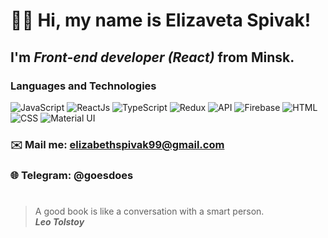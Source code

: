 # 👋🏻 Hi, my name is **Elizaveta Spivak**!
## I'm *Front-end developer (React)* from Minsk.

### Languages and Technologies 
![JavaScript](https://img.shields.io/badge/-JavaScript-090909?style=for-the-badge&logo=JavaScript)
![ReactJs](https://img.shields.io/badge/-ReactJs-090909?style=for-the-badge&logo=React)
![TypeScript](https://img.shields.io/badge/-TypeScript-090909?style=for-the-badge&logo=TypeScript)
![Redux](https://img.shields.io/badge/-Redux-090909?style=for-the-badge&logo=Redux)
![API](https://img.shields.io/badge/-REST&#032;API-090909?style=for-the-badge)
![Firebase](https://img.shields.io/badge/-Firebase-090909?style=for-the-badge&logo=Firebase)
![HTML](https://img.shields.io/badge/-HTML-090909?style=for-the-badge&logo=html5)
![CSS](https://img.shields.io/badge/-CSS-090909?style=for-the-badge&logo=css3)
![Material UI](https://img.shields.io/badge/Material--UI-090909?style=for-the-badge&logo=material-ui&logoColor=white)
### ✉️ Mail me: elizabethspivak99@gmail.com
### 🌐 Telegram: @goesdoes
#
> A good book is like a conversation with a smart person. <br/>
> ***Leo Tolstoy***

